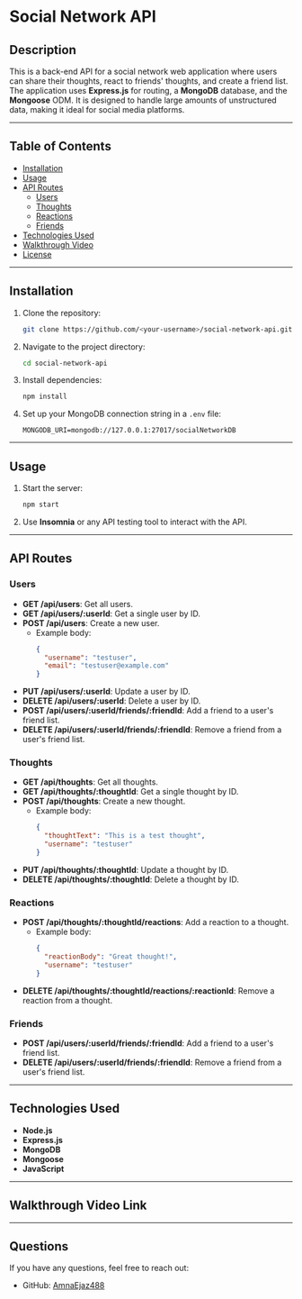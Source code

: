 # Social Network API

## Description

This is a back-end API for a social network web application where users can share their thoughts, react to friends' thoughts, and create a friend list. The application uses **Express.js** for routing, a **MongoDB** database, and the **Mongoose** ODM. It is designed to handle large amounts of unstructured data, making it ideal for social media platforms.

---

## Table of Contents

- [Installation](#installation)
- [Usage](#usage)
- [API Routes](#api-routes)
  - [Users](#users)
  - [Thoughts](#thoughts)
  - [Reactions](#reactions)
  - [Friends](#friends)
- [Technologies Used](#technologies-used)
- [Walkthrough Video](#walkthrough-video)
- [License](#license)

---

## Installation

1. Clone the repository:
   ```bash
   git clone https://github.com/<your-username>/social-network-api.git
   ```
2. Navigate to the project directory:
   ```bash
   cd social-network-api
   ```
3. Install dependencies:
   ```bash
   npm install
   ```
4. Set up your MongoDB connection string in a `.env` file:
   ```env
   MONGODB_URI=mongodb://127.0.0.1:27017/socialNetworkDB
   ```

---

## Usage

1. Start the server:
   ```bash
   npm start
   ```
2. Use **Insomnia** or any API testing tool to interact with the API.

---

## API Routes

### **Users**
- **GET /api/users**: Get all users.
- **GET /api/users/:userId**: Get a single user by ID.
- **POST /api/users**: Create a new user.
  - Example body:
    ```json
    {
      "username": "testuser",
      "email": "testuser@example.com"
    }
    ```
- **PUT /api/users/:userId**: Update a user by ID.
- **DELETE /api/users/:userId**: Delete a user by ID.
- **POST /api/users/:userId/friends/:friendId**: Add a friend to a user's friend list.
- **DELETE /api/users/:userId/friends/:friendId**: Remove a friend from a user's friend list.

### **Thoughts**
- **GET /api/thoughts**: Get all thoughts.
- **GET /api/thoughts/:thoughtId**: Get a single thought by ID.
- **POST /api/thoughts**: Create a new thought.
  - Example body:
    ```json
    {
      "thoughtText": "This is a test thought",
      "username": "testuser"
    }
    ```
- **PUT /api/thoughts/:thoughtId**: Update a thought by ID.
- **DELETE /api/thoughts/:thoughtId**: Delete a thought by ID.

### **Reactions**
- **POST /api/thoughts/:thoughtId/reactions**: Add a reaction to a thought.
  - Example body:
    ```json
    {
      "reactionBody": "Great thought!",
      "username": "testuser"
    }
    ```
- **DELETE /api/thoughts/:thoughtId/reactions/:reactionId**: Remove a reaction from a thought.

### **Friends**
- **POST /api/users/:userId/friends/:friendId**: Add a friend to a user's friend list.
- **DELETE /api/users/:userId/friends/:friendId**: Remove a friend from a user's friend list.

---

## Technologies Used

- **Node.js**
- **Express.js**
- **MongoDB**
- **Mongoose**
- **JavaScript**

---

## Walkthrough Video Link 


---

## Questions

If you have any questions, feel free to reach out:

- GitHub: [AmnaEjaz488](https://github.com/AmnaEjaz488)

